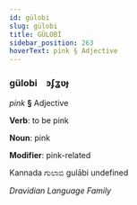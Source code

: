 ```yaml
---
id: gülobi
slug: gülobi
title: GÜLOBİ
sidebar_position: 263
hoverText: pink § Adjective
---
```


### gülobi&emsp;<span kind="abugida">ꜿʄʓʋɟ</span>

*pink* **§** Adjective

**Verb**: to be pink

**Noun**: pink

**Modifier**: pink-related

Kannada ಗುಲಾಬಿ gulābi undefined

*Dravidian Language Family*